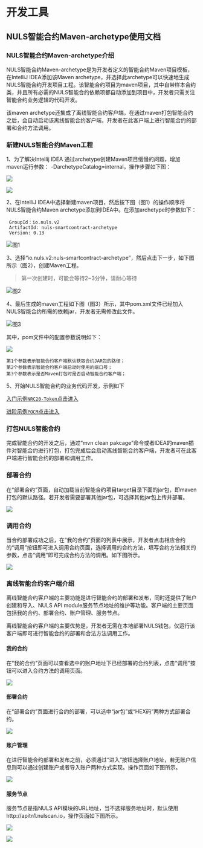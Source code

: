 # 开发工具

## NULS智能合约Maven-archetype使用文档

### NULS智能合约Maven-archetype介绍

NULS智能合约Maven-archetype是为开发者定义的智能合约Maven项目模板，在IntelliJ IDEA添加该Maven archetype，并选择此archetype可以快速地生成NULS智能合约开发项目工程。该智能合约项目为maven项目，其中自带样本合约类，并且所有必需的NULS智能合约依赖项都自动添加到项目中，开发者只需关注智能合约业务逻辑的代码开发。

该maven archetype还集成了离线智能合约客户端，在通过maven打包智能合约之后，会自动启动该离线智能合约客户端，开发者在此客户端上进行智能合约的部署和合约方法调用。


### 新建NULS智能合约Maven工程

1、为了解决Intellij IDEA 通过archetype创建Maven项目缓慢的问题，增加maven运行参数： -DarchetypeCatalog=internal，操作步骤如下图：

![](../../Docs/mavenPackage/jG8M6dR.png)

![](../../Docs/mavenPackage/axexko4.png)

2、在IntelliJ IDEA中选择新建maven项目，然后按下图（图1）的操作顺序将NULS智能合约Maven archetype添加到IDEA中。在添加archetype时参数如下：

     GroupId：io.nuls.v2
     ArtifactId: nuls-smartcontract-archetype 
     Version: 0.13

![图1](../../Docs/mavenPackage/create_archetype.png)

3、选择“io.nuls.v2:nuls-smartcontract-archetype”，然后点击下一步，如下图所示（图2），创建Maven工程。

> 第一次创建时，可能会等待2~3分钟，请耐心等待

![图2](../../Docs/mavenPackage/roCyIZD.png)

4、最后生成的maven工程如下图（图3）所示，其中pom.xml文件已经加入NULS智能合约所需的依赖jar，开发者无需修改此文件。

![图3](../../Docs/mavenPackage/dev_contract_pom_setting.png)

其中，pom文件中的配置参数说明如下：

![](../../Docs/mavenPackage/WkoKvbV.png)

```
第1个参数表示智能合约客户端默认获取合约JAR包的路径；
第2个参数表示智能合约客户端启动时使用的端口号；
第3个参数表示是否Maven打包时是否启动智能合约客户端；
```

5、开始NULS智能合约的业务代码开发，示例如下

[入门示例`NRC20-Token`点击进入](https://github.com/CCC-NULS/NRC20-Token)

[进阶示例`POCM`点击进入](https://github.com/CCC-NULS/pocm-contract)

### 打包NULS智能合约

完成智能合约的开发之后，通过“mvn clean pakcage”命令或者IDEA的maven插件对智能合约进行打包，打包完成后会启动离线智能合约客户端，开发者可在此客户端进行智能合约的部署和调用工作。

### 部署合约

在“部署合约”页面，自动加载当前智能合约项目target目录下面的jar包，即maven打包的默认路径。若开发者需要部署其他jar包，可选择其他jar包上传并部署。

![](./mavenPackage/CDH844z.png)

### 调用合约

当合约部署成功之后，在“我的合约”页面的列表中展示，开发者点击相应合约的“调用”按钮即可进入调用合约页面，选择调用的合约方法，填写合约方法相关的参数，点击“调用”即可完成合约方法的调用。如下图所示。

![](./mavenPackage/VjyGwcR.png)

### 离线智能合约客户端介绍

离线智能合约客户端的主要功能是进行智能合约的部署和发布，同时还提供了账户创建和导入、NULS API module服务节点地址的维护等功能。客户端的主要页面包括我的合约、部署合约、账户管理、服务节点。

离线智能合约客户端的主要优势是，开发者无需在本地部署NULS钱包，仅运行该客户端即可进行智能合约的部署和合法方法调用工作。

#### 我的合约

在“我的合约”页面可以查看选中的账户地址下已经部署的合约列表，点击“调用”按钮可以进入合约方法的调用页面。

![](./mavenPackage/POkgE3L.png)

#### 部署合约

在“部署合约”页面进行合约的部署，可以选中“jar包”或“HEX码”两种方式部署合约。

![](./mavenPackage/ctTcYdM.png)


#### 账户管理

在进行智能合约部署和发布之前，必须通过“进入”按钮选择账户地址，若无账户信息则可以通过创建账户或者导入账户两种方式实现。操作页面如下图所示。

![](./mavenPackage/hMJECqh.png)

#### 服务节点

服务节点是指NULS API模块的URL地址，当不选择服务地址时，默认使用http://apitn1.nulscan.io，操作页面如下图所示。

![](./mavenPackage/P3rRa4L.png)

![](./mavenPackage/rRUWyI3.png)